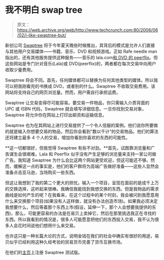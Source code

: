 # 我不明白 swap tree

> 原文：<https://web.archive.org/web/http://www.techcrunch.com:80/2006/06/02/i-like-swaptree-but/>

 [](https://web.archive.org/web/20211027134156/http://www.swaptree.com/) 新创公司 [Swaptree](https://web.archive.org/web/20211027134156/http://www.swaptree.com/) 将于今年夏天晚些时候推出，其背后的模式是允许人们直接与其他用户交易媒体——书籍、音乐、DVD 和视频游戏。正如 Rafe needle man 指出的，还有其他服务提供这种服务——音乐的 lala.com[和 DVD 的 peerflix](https://web.archive.org/web/20211027134156/http://www.beta.techcrunch.com/2006/03/07/lalalalalalaanother-way-to-share-music/)。但这些网站是专门针对音乐(Lala)或 DVD(peerflix)的，两者都在每次交易中向用户收取少量费用。

Swaptree 将会不同。首先，任何媒体都可以替换为任何其他类型的媒体。所以我可以把我刚看完的书换成 DVD，或者别的什么。Swaptree 不收取交易费用。该网站将支持自己的网页浏览量。然而，用户需自行承担运费。

Swaptree 让交易变得尽可能容易。要交易一件物品，你只需输入介质背面的 UPC 或 ISBN 代码，Swaptree 就会填写详细信息。一旦你找到交易对象，Swaptree 将允许你在网站上打印出邮资和运输信息。

Swaptree 也为在其网站上进行交易提供了一个令人信服的案例。他们说你所要做的就是输入你想要交易的物品，然后你会看到“数以千计”的交易物品。他们的算法还将建立最多 4 个人的交易，增加你看到你喜欢的东西的可能性。

 **这一切都很好，但我觉得 Swaptree 有些不对劲。**首先，试图靠浏览量和广告谋生会很艰难。Lala 和 Peerflix 似乎没有产生足够的浏览量来支持一家公司做广告。我知道 Swaptree 为什么会比这两个网站更受欢迎，但这可能还不够。然而，缓解这一点的事实是，他们的客户群将为高端广告做好准备——这些人显然会准备点击亚马逊，当场购买一些东西。

但这让我想到了我的第二个更大的担忧。输入一个项目，呈现在面前的是成千上万的交换选择，这听起来很棒。我确信我能找到我想交换的东西。但是我物品的需求曲线是如何产生的呢？在我看来，在这个过程中的某个时刻，我会被问到我愿意用什么来交换那个项目(如果没有人这样做，就没有办法创造市场)。如果我必须决定我想要什么，然后等着那个东西上市(假设，延伸一下，那个人会想要我提供的东西)，那么，可能更容易的办法是在易贝上卖掉它，然后在那里挑选我正在寻找的东西。所以我看到的情况是，很多人可能愿意把他们的东西投入交易，我不认为很多人会花时间说他们想用什么来交易。

也许这只是一种长篇大论的方式，说明金钱在我们的社会中确实有很好的用途，易贝似乎已经利用这种久经考验的贸易货币完善了货币互换市场。

在他们的[主页](https://web.archive.org/web/20211027134156/http://www.swaptree.com/)上注册 Swaptree 测试版。